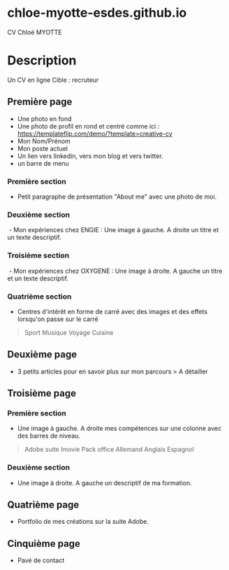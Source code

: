 # chloe-myotte-esdes.github.io
CV Chloé MYOTTE

# Description
Un CV en ligne
Cible : recruteur

## Première page
- Une photo en fond
- Une photo de profil en rond et centré comme ici : https://templateflip.com/demo/?template=creative-cv
- Mon Nom/Prénom
- Mon poste actuel
- Un lien vers linkedin, vers mon blog et vers twitter. 
- un barre de menu

### Première section
- Petit paragraphe de présentation "About me" avec une photo de moi.

### Deuxième section 

 - Mon expériences chez ENGIE : Une image à gauche. A droite un titre et un texte descriptif.
 
### Troisième section 
 - Mon expériences chez OXYGENE : Une image à droite. A gauche un titre et un texte descriptif.
             
### Quatrième section 
 - Centres d'intérêt en forme de carré avec des images et des effets lorsqu'on passe sur le carré 
> Sport
> Musique
> Voyage
> Cuisine
           
## Deuxième page 
- 3 petits articles pour en savoir plus sur mon parcours > A détailler

## Troisième page

### Première section
- Une image à gauche. A droite mes compétences sur une colonne avec des barres de niveau. 
> Adobe suite
> Imovie
> Pack office
> Allemand
> Anglais
> Espagnol
                          
### Deuxième section   
- Une image à droite. A gauche un descriptif de ma formation. 
         
## Quatrième page 
- Portfolio de mes créations sur la suite Adobe. 

## Cinquième page 
 - Pavé de contact 
